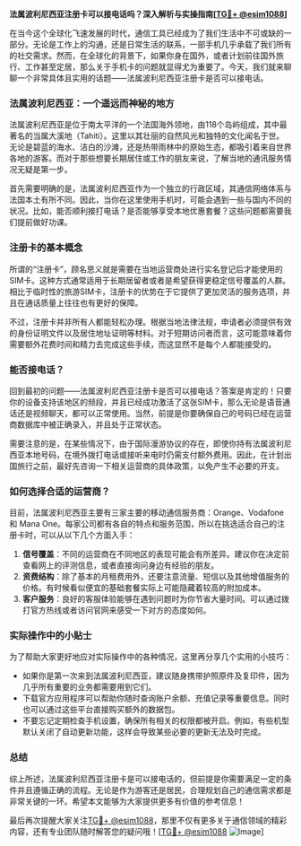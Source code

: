 **法属波利尼西亚注册卡可以接电话吗？深入解析与实操指南[[TG💪+ @esim1088](https://t.me/s/esim1088)]**

在当今这个全球化飞速发展的时代，通信工具已经成为了我们生活中不可或缺的一部分。无论是工作上的沟通，还是日常生活的联系，一部手机几乎承载了我们所有的社交需求。然而，在全球化的背景下，如果你身在国外，或者计划前往国外旅行、工作甚至定居，那么关于手机卡的问题就显得尤为重要了。今天，我们就来聊聊一个非常具体且实用的话题——法属波利尼西亚注册卡是否可以接电话。

### 法属波利尼西亚：一个遥远而神秘的地方

法属波利尼西亚是位于南太平洋的一个法国海外领地，由118个岛屿组成，其中最著名的当属大溪地（Tahiti）。这里以其壮丽的自然风光和独特的文化闻名于世。无论是碧蓝的海水、洁白的沙滩，还是热带雨林中的原始生态，都吸引着来自世界各地的游客。而对于那些想要长期居住或工作的朋友来说，了解当地的通讯服务情况无疑是第一步。

首先需要明确的是，法属波利尼西亚作为一个独立的行政区域，其通信网络体系与法国本土有所不同。因此，当你在这里使用手机时，可能会遇到一些与国内不同的状况。比如，能否顺利接打电话？是否能够享受本地优惠套餐？这些问题都需要我们提前做好功课。

### 注册卡的基本概念

所谓的“注册卡”，顾名思义就是需要在当地运营商处进行实名登记后才能使用的SIM卡。这种方式通常适用于长期居留者或者是希望获得更稳定信号覆盖的人群。相比于临时性的旅游SIM卡，注册卡的优势在于它提供了更加灵活的服务选项，并且在通话质量上往往也有更好的保障。

不过，注册卡并非所有人都能轻松办理。根据当地法律法规，申请者必须提供有效的身份证明文件以及居住地址证明等材料。对于短期访问者而言，这可能意味着你需要额外花费时间和精力去完成这些手续，而这显然不是每个人都能接受的。

### 能否接电话？

回到最初的问题——法属波利尼西亚注册卡是否可以接电话？答案是肯定的！只要你的设备支持该地区的频段，并且已经成功激活了这张SIM卡，那么无论是语音通话还是视频聊天，都可以正常使用。当然，前提是你要确保自己的号码已经在运营商数据库中被正确录入，并且处于正常状态。

需要注意的是，在某些情况下，由于国际漫游协议的存在，即使你持有法属波利尼西亚本地号码，在境外拨打电话或接听来电时仍需支付额外费用。因此，在计划出国旅行之前，最好先咨询一下相关运营商的具体政策，以免产生不必要的开支。

### 如何选择合适的运营商？

目前，法属波利尼西亚主要有三家主要的移动通信服务商：Orange、Vodafone 和 Mana One。每家公司都有各自的特点和服务范围，所以在挑选适合自己的注册卡时，可以从以下几个方面入手：

1. **信号覆盖**：不同的运营商在不同地区的表现可能会有所差异。建议你在决定前查看网上的评测信息，或者直接询问身边有经验的朋友。
2. **资费结构**：除了基本的月租费用外，还要注意流量、短信以及其他增值服务的价格。有时候看似便宜的基础套餐实际上可能隐藏着较高的附加成本。
3. **客户服务**：良好的客服体验能够在遇到问题时为你节省大量时间。可以通过拨打官方热线或者访问官网来感受一下对方的态度如何。

### 实际操作中的小贴士

为了帮助大家更好地应对实际操作中的各种情况，这里再分享几个实用的小技巧：

- 如果你是第一次来到法属波利尼西亚，建议随身携带护照原件及复印件，因为几乎所有重要的业务都需要用到它们。
- 下载官方应用程序可以帮助你随时查询账户余额、充值记录等重要信息。同时也可以通过这些平台直接购买额外的数据包。
- 不要忘记定期检查手机设置，确保所有相关的权限都被开启。例如，有些机型默认关闭了自动更新功能，这样会导致某些必要的更新无法及时完成。

### 总结

综上所述，法属波利尼西亚注册卡是可以接电话的，但前提是你需要满足一定的条件并且遵循正确的流程。无论是作为游客还是居民，合理规划自己的通信需求都是非常关键的一环。希望本文能够为大家提供更多有价值的参考信息！

最后再次提醒大家关注[TG💪+ @esim1088](https://t.me/s/esim1088)，那里不仅有更多关于通信领域的精彩内容，还有专业团队随时解答您的疑问哦！[[TG💪+ @esim1088](https://t.me/s/esim1088) ![Image](https://i.postimg.cc/4NQfJmqS/Snipaste-2025-05-13-00-14-12.png)]